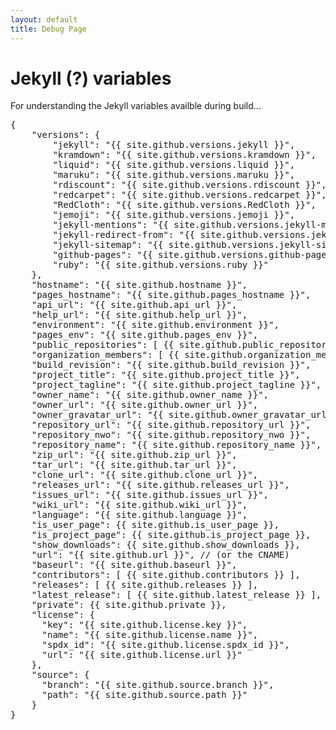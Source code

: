 ```yaml
---
layout: default
title: Debug Page
---
```


# Jekyll (?) variables

For understanding the Jekyll variables availble during build... 

<pre>
{
    "versions": {
        "jekyll": "{{ site.github.versions.jekyll }}",
        "kramdown": "{{ site.github.versions.kramdown }}",
        "liquid": "{{ site.github.versions.liquid }}",
        "maruku": "{{ site.github.versions.maruku }}",
        "rdiscount": "{{ site.github.versions.rdiscount }}",
        "redcarpet": "{{ site.github.versions.redcarpet }}",
        "RedCloth": "{{ site.github.versions.RedCloth }}",
        "jemoji": "{{ site.github.versions.jemoji }}",
        "jekyll-mentions": "{{ site.github.versions.jekyll-mentions }}",
        "jekyll-redirect-from": "{{ site.github.versions.jekyll-redirect-from }}",
        "jekyll-sitemap": "{{ site.github.versions.jekyll-sitemap }}",
        "github-pages": "{{ site.github.versions.github-pages }}",
        "ruby": "{{ site.github.versions.ruby }}"
    },
    "hostname": "{{ site.github.hostname }}",
    "pages_hostname": "{{ site.github.pages_hostname }}",
    "api_url": "{{ site.github.api_url }}",
    "help_url": "{{ site.github.help_url }}",
    "environment": "{{ site.github.environment }}",
    "pages_env": "{{ site.github.pages_env }}",
    "public_repositories": [ {{ site.github.public_repositories }} ],
    "organization_members": [ {{ site.github.organization_members }} ],
    "build_revision": "{{ site.github.build_revision }}",
    "project_title": "{{ site.github.project_title }}",
    "project_tagline": "{{ site.github.project_tagline }}",
    "owner_name": "{{ site.github.owner_name }}",
    "owner_url": "{{ site.github.owner_url }}",
    "owner_gravatar_url": "{{ site.github.owner_gravatar_url }}",
    "repository_url": "{{ site.github.repository_url }}",
    "repository_nwo": "{{ site.github.repository_nwo }}",
    "repository_name": "{{ site.github.repository_name }}",
    "zip_url": "{{ site.github.zip_url }}",
    "tar_url": "{{ site.github.tar_url }}",
    "clone_url": "{{ site.github.clone_url }}",
    "releases_url": "{{ site.github.releases_url }}",
    "issues_url": "{{ site.github.issues_url }}",
    "wiki_url": "{{ site.github.wiki_url }}",
    "language": "{{ site.github.language }}",
    "is_user_page": {{ site.github.is_user_page }},
    "is_project_page": {{ site.github.is_project_page }},
    "show_downloads": {{ site.github.show_downloads }},
    "url": "{{ site.github.url }}", // (or the CNAME)
    "baseurl": "{{ site.github.baseurl }}",
    "contributors": [ {{ site.github.contributors }} ],
    "releases": [ {{ site.github.releases }} ],
    "latest_release": [ {{ site.github.latest_release }} ],
    "private": {{ site.github.private }},
    "license": {
      "key": "{{ site.github.license.key }}",
      "name": "{{ site.github.license.name }}",
      "spdx_id": "{{ site.github.license.spdx_id }}",
      "url": "{{ site.github.license.url }}"
    },
    "source": {
      "branch": "{{ site.github.source.branch }}",
      "path": "{{ site.github.source.path }}"
    }
}
</pre>


